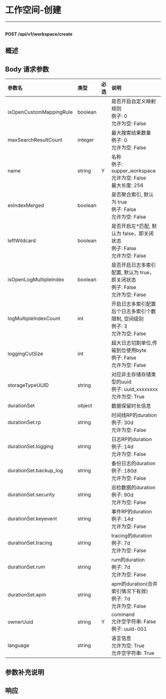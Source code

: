 # 工作空间-创建

---

<br />**POST /api/v1/workspace/create**

## 概述




## Body 请求参数

| 参数名        | 类型     | 必选   | 说明              |
|:-----------|:-------|:-----|:----------------|
| isOpenCustomMappingRule | boolean |  | 是否开启自定义映射规则<br>例子: 0 <br>允许为空: False <br> |
| maxSearchResultCount | integer |  | 最大搜索结果数量<br>例子: 0 <br>允许为空: False <br> |
| name | string | Y | 名称<br>例子: supper_workspace <br>允许为空: False <br>最大长度: 256 <br> |
| esIndexMerged | boolean |  | 是否聚合索引, 默认为 true<br>例子: False <br>允许为空: False <br> |
| leftWildcard | boolean |  | 是否开启左*匹配, 默认为 false，即关闭状态<br>例子: False <br>允许为空: False <br> |
| isOpenLogMultipleIndex | boolean |  | 是否开启日志多索引配置, 默认为 true，即关闭状态<br>例子: False <br>允许为空: False <br> |
| logMultipleIndexCount | int |  | 开启日志多索引配置后个日志多索引个数限制, 空间级别<br>例子: 3 <br>允许为空: False <br> |
| loggingCutSize | int |  | 超大日志切割单位,传输到位使用byte<br>例子: False <br>允许为空: False <br> |
| storageTypeUUID | string |  | 对应非主存储存储类型的uuid<br>例子: uuid_xxxxxxxx <br>允许为空: True <br> |
| durationSet | object |  | 数据保留时长信息<br> |
| durationSet.rp | string |  | 时间线RP的duration<br>例子: 30d <br>允许为空: False <br> |
| durationSet.logging | string |  | 日志RP的duration<br>例子: 14d <br>允许为空: False <br> |
| durationSet.backup_log | string |  | 备份日志的duration<br>例子: 180d <br>允许为空: False <br> |
| durationSet.security | string |  | 巡检数据的duration<br>例子: 90d <br>允许为空: False <br> |
| durationSet.keyevent | string |  | 事件RP的duration<br>例子: 14d <br>允许为空: False <br> |
| durationSet.tracing | string |  | tracing的duration<br>例子: 7d <br>允许为空: False <br> |
| durationSet.rum | string |  | rum的duration<br>例子: 7d <br>允许为空: False <br> |
| durationSet.apm | string |  | apm的duration(合并索引情况下有效)<br>例子: 7d <br>允许为空: False <br> |
| ownerUuid | string | Y | command<br>允许空字符串: False <br>例子: uuid-001 <br> |
| language | string |  | 语言信息<br>允许为空: True <br>允许空字符串: True <br> |

## 参数补充说明







## 响应
```shell
 
```




